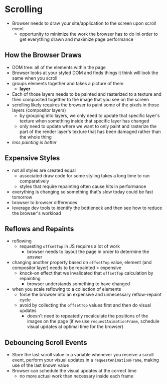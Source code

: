 # Scrolling
- Browser needs to draw your site/application to the screen upon scroll event
  - opportunity to minimize the work the browser has to do ini order to get everything drawn and maximize page performance

## How the Browser Draws
- DOM tree: all of the elements within the page  
- Browser looks at your styled DOM and finds things it think will look the same when you scroll
- groups elements together and takes a picture of them
  - **layer**
- Each of those layers needs to be painted and rasterized to a texture and then composited together to the image that you see on the screen
- scrolling likely requires the browser to paint some of the pixels in those layers (compositor layers)
  - by grouping into layers, we only need to update that specific layer's texture when something inside that specific layer has changed
  - only need to update where we want to only paint and rasterize the part of the render layer's texture that has been damaged rather than the whole thing
- _less painting is better_

## Expensive Styles
- not all styles are created equal
  - associated draw code for some styling takes a long time to run comparatively
  - styles that require repainting often cause hits in performance  
- everything is changing so something that's slow today could be fast tomorrow
- browser to browser differences
- leverage dev tools to identify the bottleneck and then see how to reduce the browser's workload

## Reflows and Repaints
- reflowing
  - requesting `offsetTop` in JS requires a lot of work
    - browser needs to layout the  page in order to determine the answer
- changing another property based on `offsetTop` value, element (and compositor layer) needs to be repainted > expensive  
  - knock-on effect that we invalidated that `offsetTop` calculation by repainting
    - browser understands something to have changed
- when you scale reflowing to a collection of elements
  - force the browser into an expensive and unnecessary reflow-repaint cycle
  - avoid by collecting the `offsetTop` values first and then do visual updates
    - doesn't need to repeatedly recalculate the positions of the images on the page (if we use `requestAnimationFrame`, schedule visual updates at optimal time for the browser)

## Debouncing Scroll Events
- Store the last scroll value in a variable whenever you receive a scroll event, perform your visual updates in a `requestAnimationFrame`, making use of the last known value
- Browser can schedule the visual updates at the correct time
  - no more actual work than necessary inside each frame 
